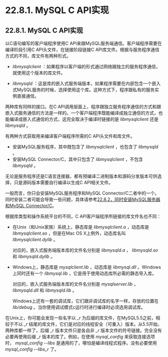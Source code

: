 # 22.8.1. MySQL C API实现

## 22.8.1. MySQL C API实现

以C语句编写的客户端程序使用C API来跟MySQL服务端通信。客户端程序需要在编译阶段引用C API头文件，在链接阶段链接C API库文件。根据与服务程序通信方式的不同，库文件有两种形式。

* _libmysqlclient_ ：如果程序以客户端的形式通过网络跟独立的服务程序通信，就使用这个版本的库文件。

* _libmysqld_ ：这是库的嵌入式服务端版本，如果程序需要在内部包含一个嵌入式MySQL服务的时候，选择使用这个库。这种方式下，程序跟私有的服务实例直接通信。

两种库有同样的接口。在C API调用层面上，程序跟独立服务程序通信的方式和跟嵌入式服务通信的方法是一样的。一个客户端程序既能编译成独立通信的方式，也能编译成嵌入式通信的方式，这完全取决于编译时链接的是 _libmysqlclient_ 还是 _libmysqld_ 。

有两种方式获取用来编译客户端程序所需的C API头文件和库文件。

* 安装MySQL服务程序，其中既包含了 _libmysqlclient_ ，也包含了 _libmysqld_ 。
* 安装MySQL Connector/C，其中只包含了 _libmysqlclient_ ，不包含 _libmysqld_ 。

无论是服务程序还是C语言连接器，都有预编译二进制版本和源码分发版本可供选择，只是源码版本需要自行编译以生成C API相关文件。

一般而言，你只会安装MySQL服务程序和MySQL Connector/C二者中的一个。同时安装二者可能会导致一些问题，具体请参考[22.8.2，同时安装MySQL服务器和MySQL Connector/C]()。

根据库类型和操作系统平台的不同，C API客户端程序所链接的库文件名也不同：

*	在Unix（和Unix家族）系统上，静态库是 _libmysqlclient.a_ ，动态库是 _libmysqlclient.so_ ，但是在Mac OS X上例外，动态库名叫 _libmysqlclient.dylib_ 。

    对应的，嵌入式服务端版本库的文件名分别是 _libmysqld.a_ ， _libmysqld.so_ 和 _libmysqld.dylib_ 。

* 	Windows上，静态库是 _mysqlclient.lib_ ，动态库是 _libmysql.dll_ 。Windows上同时还有一个 _libmysql.lib_ ，它是用于使用动态库所必需的静态导入库。

    对应的，嵌入式服务端版本库的文件名分别是 _mysqlserver.lib_ ，_libmysqld.dll_ 和 _libmysqld.lib_ 。

	Windows上还有一套的调试库，它们跟非调试库的名字一样，存放的位置在 _lib/debug_ 。当你使用调试模式c运行时进行编译时必须选用调试库。

在Unix上，你可能会发现一些名字以 *_r* 为后缀的库文件，在MySQL5.5之前，相较于不以 *_r* 结尾的库文件，它们是对应的线程安全（可重入）版本。从5.5开始，两种库都一样了，后缀 *_r* 版本文件只是各自非 *_r* 版本文件的符号链接。完全没有必要再使用后缀 *_r* 版本的库了。例如，在使用 *mysql_config* 来获取连接选项时， *mysql_config --libs* 是通用的了，哪怕是编译线程式程序。没有必要使用 *mysql_config --libs_r* 了。